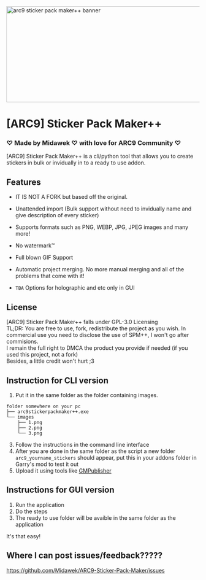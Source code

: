 <img width="1000" height="250" alt="arc9 sticker pack maker++ banner" src="https://github.com/user-attachments/assets/2fa6b191-d333-4a3f-b27d-09ea3beb1092" />

# [ARC9] Sticker Pack Maker++
### ♡ Made by Midawek ♡ with love for ARC9 Community ♡
[ARC9] Sticker Pack Maker++ is a cli/python tool that allows you to create stickers in bulk or invidually in to a ready to use addon.

## Features

- IT IS NOT A FORK but based off the original.

- Unattended import (Bulk support without need to invidually name and give description of every sticker)

- Supports formats such as PNG, WEBP, JPG, JPEG images and many more!

- No watermark:tm:

-  Full blown GIF Support

- Automatic project merging. No more manual merging and all of the problems that come with it!

- `TBA` Options for holographic and etc only in GUI

## License
[ARC9] Sticker Pack Maker++ falls under GPL-3.0 Licensing<br>
TL;DR: You are free to use, fork, redistribute the project as you wish. In commercial use you need to disclose the use of SPM++, I won't go after commisions. <br>
I remain the full right to DMCA the product you provide if needed (if you used this project, not a fork)<br>
Besides, a little credit won't hurt ;3

## Instruction for CLI version

1. Put it in the same folder as the folder containing images.
```
folder somewhere on your pc
├── arc9stickerpackmaker++.exe
└── images
    ├── 1.png
    ├── 2.png
    └── 3.png
```
3. Follow the instructions in the command line interface
4. After you are done in the same folder as the script a new folder `arc9_yourname_stickers` should appear, put this in your addons folder in Garry's mod to test it out
5. Upload it using tools like [GMPublisher](https://github.com/WilliamVenner/gmpublisher)

## Instructions for GUI version
1. Run the application
2. Do the steps
3. The ready to use folder will be avaible in the same folder as the application

It's that easy!

## Where I can post issues/feedback?????
https://github.com/Midawek/ARC9-Sticker-Pack-Maker/issues
